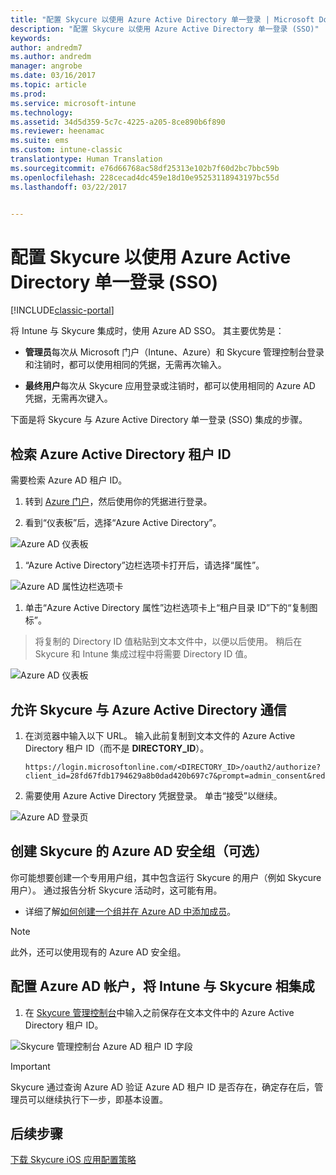 ```yaml
---
title: "配置 Skycure 以使用 Azure Active Directory 单一登录 | Microsoft Docs"
description: "配置 Skycure 以使用 Azure Active Directory 单一登录 (SSO)"
keywords: 
author: andredm7
ms.author: andredm
manager: angrobe
ms.date: 03/16/2017
ms.topic: article
ms.prod: 
ms.service: microsoft-intune
ms.technology: 
ms.assetid: 34d5d359-5c7c-4225-a205-8ce890b6f890
ms.reviewer: heenamac
ms.suite: ems
ms.custom: intune-classic
translationtype: Human Translation
ms.sourcegitcommit: e76d66768ac58df25313e102b7f60d2bc7bbc59b
ms.openlocfilehash: 228cecad4dc459e18d10e95253118943197bc55d
ms.lasthandoff: 03/22/2017


---
```


# <a name="configure-skycure-to-use-azure-active-directory-single-sign-on-sso"></a>配置 Skycure 以使用 Azure Active Directory 单一登录 (SSO)

[!INCLUDE[classic-portal](../includes/classic-portal.md)]

将 Intune 与 Skycure 集成时，使用 Azure AD SSO。 其主要优势是：

-   **管理员**每次从 Microsoft 门户（Intune、Azure）和 Skycure 管理控制台登录和注销时，都可以使用相同的凭据，无需再次输入。

-   **最终用户**每次从 Skycure 应用登录或注销时，都可以使用相同的 Azure AD 凭据，无需再次键入。

下面是将 Skycure 与 Azure Active Directory 单一登录 (SSO) 集成的步骤。

## <a name="to-retrieve-the-azure-active-directory-tenant-id"></a>检索 Azure Active Directory 租户 ID

需要检索 Azure AD 租户 ID。

1.  转到 [Azure 门户](https://portal.azure.com/)，然后使用你的凭据进行登录。

2.  看到“仪表板”后，选择“Azure Active Directory”。

![Azure AD 仪表板](../media/mtp/skycure-sso-1.png)

1.  “Azure Active Directory”边栏选项卡打开后，请选择“属性”。

![Azure AD 属性边栏选项卡](../media/mtp/skycure-sso-2.png)

1.  单击“Azure Active Directory 属性”边栏选项卡上“租户目录 ID”下的“复制图标”。

> 将复制的 Directory ID 值粘贴到文本文件中，以便以后使用。 稍后在 Skycure 和 Intune 集成过程中将需要 Directory ID 值。

![Azure AD 仪表板](../media/mtp/skycure-sso-3.png)

## <a name="allow-skycure-to-communicate-with-azure-active-directory"></a>允许 Skycure 与 Azure Active Directory 通信

1.  在浏览器中输入以下 URL。 输入此前复制到文本文件的 Azure Active Directory 租户 ID（而不是 **DIRECTORY_ID**）。

        https://login.microsoftonline.com/<DIRECTORY_ID>/oauth2/authorize?client_id=28fd67fdb1794629a8b0dad420b697c7&prompt=admin_consent&redirect_uri=https%3A%2F%2Fmc.skycure.com%2Fapi%2Fexternal%2Fmdm%2Faad_app_consent%2Fmanagement_callback&response_type=code

2.  需要使用 Azure Active Directory 凭据登录。 单击“接受”以继续。

![Azure AD 登录页](../media/mtp/skycure-sso-4.png)

## <a name="create-an-azure-ad-security-group-for-skycure-optional"></a>创建 Skycure 的 Azure AD 安全组（可选）

你可能想要创建一个专用用户组，其中包含运行 Skycure 的用户（例如 Skycure 用户）。 通过报告分析 Skycure 活动时，这可能有用。

-   详细了解[如何创建一个组并在 Azure AD 中添加成员](https://docs.microsoft.com/azure/active-directory/active-directory-groups-create-azure-portal)。

> [!NOTE] 
> 此外，还可以使用现有的 Azure AD 安全组。

## <a name="configure-the-azure-ad-account-to-integrate-intune-with-skycure"></a>配置 Azure AD 帐户，将 Intune 与 Skycure 相集成

1.  在 [Skycure 管理控制台](https://aad.skycure.com/)中输入之前保存在文本文件中的 Azure Active Directory 租户 ID。

![Skycure 管理控制台 Azure AD 租户 ID 字段](../media/mtp/skycure-sso-5.png)

> [!IMPORTANT] 
> Skycure 通过查询 Azure AD 验证 Azure AD 租户 ID 是否存在，确定存在后，管理员可以继续执行下一步，即基本设置。

## <a name="next-steps"></a>后续步骤

[下载 Skycure iOS 应用配置策略](https://docs.microsoft.com/intune/deploy-use/download-skycure-ios-app-configuration-policy)

